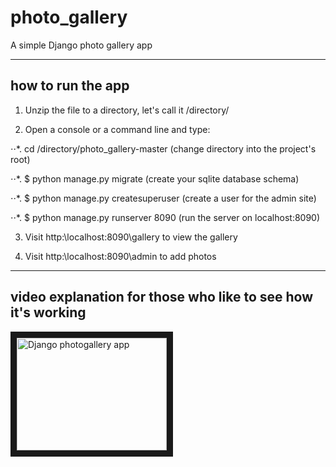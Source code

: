 # photo_gallery
A simple Django photo gallery app
<hr>

## how to run the app
1. Unzip the file to a directory, let's call it /directory/

2. Open a console or a command line and type:

⋅⋅*. cd /directory/photo_gallery-master (change directory into the project's root)

⋅⋅*. $ python manage.py migrate (create your sqlite database schema)

⋅⋅*. $ python manage.py createsuperuser (create a user for the admin site)

⋅⋅*. $ python manage.py runserver 8090 (run the server on localhost:8090)

3. Visit http:\\localhost:8090\gallery to view the gallery

4. Visit http:\\localhost:8090\admin to add photos

<hr>

## video explanation for those who like to see how it's working

<a href="https://www.youtube.com/watch?v=nL426ABeFw0" 
target="_blank"><img src="http://img.youtube.com/vi/nL426ABeFw0/0.jpg" 
alt="Django photogallery app" width="240" height="180" border="10" /></a>